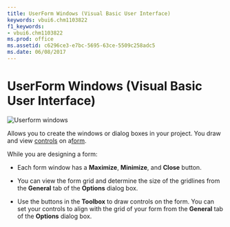 ```yaml
---
title: UserForm Windows (Visual Basic User Interface)
keywords: vbui6.chm1103822
f1_keywords:
- vbui6.chm1103822
ms.prod: office
ms.assetid: c6296ce3-e7bc-5695-63ce-5509c258adc5
ms.date: 06/08/2017
---
```



# UserForm Windows (Visual Basic User Interface)


![Userform windows](images/userform_ZA01201773.gif)



Allows you to create the windows or dialog boxes in your project. You draw and view [controls](vbe-glossary.md) on a[form](vbe-glossary.md).

While you are designing a form:



- Each form window has a  **Maximize**, **Minimize**, and **Close** button.
    
- You can view the form grid and determine the size of the gridlines from the  **General** tab of the **Options** dialog box.
    
- Use the buttons in the  **Toolbox** to draw controls on the form. You can set your controls to align with the grid of your form from the **General** tab of the **Options** dialog box.
    


